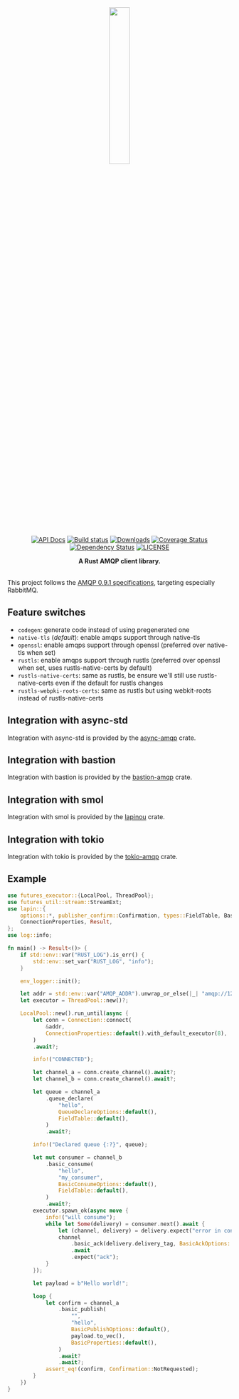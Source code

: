 <div align="center">
<img src="logo.jpg" width="30%"></img>

[![API Docs](https://docs.rs/lapin/badge.svg)](https://docs.rs/lapin)
[![Build status](https://github.com/CleverCloud/lapin/workflows/Build%20and%20test/badge.svg)](https://github.com/CleverCloud/lapin/actions)
[![Downloads](https://img.shields.io/crates/d/lapin.svg)](https://crates.io/crates/lapin)
[![Coverage Status](https://coveralls.io/repos/github/CleverCloud/lapin/badge.svg?branch=master)](https://coveralls.io/github/CleverCloud/lapin?branch=master)
[![Dependency Status](https://deps.rs/repo/github/CleverCloud/lapin/status.svg)](https://deps.rs/repo/github/CleverCloud/lapin)
[![LICENSE](https://img.shields.io/badge/license-MIT-blue.svg)](LICENSE)

 <strong>
   A Rust AMQP client library.
 </strong>

</div>

<br />

This project follows the [AMQP 0.9.1 specifications](https://www.rabbitmq.com/resources/specs/amqp0-9-1.pdf), targeting especially RabbitMQ.

## Feature switches

* `codegen`: generate code instead of using pregenerated one
* `native-tls` (*default*): enable amqps support through native-tls
* `openssl`: enable amqps support through openssl (preferred over native-tls when set)
* `rustls`: enable amqps support through rustls (preferred over openssl when set, uses rustls-native-certs by default)
* `rustls-native-certs`: same as rustls, be ensure we'll still use rustls-native-certs even if the default for rustls changes
* `rustls-webpki-roots-certs`: same as rustls but using webkit-roots instead of rustls-native-certs

## Integration with async-std

Integration with async-std is provided by the [async-amqp](https://crates.io/crates/async-amqp) crate.

## Integration with bastion 

Integration with bastion is provided by the [bastion-amqp](https://crates.io/crates/bastion-amqp) crate.

## Integration with smol

Integration with smol is provided by the [lapinou](https://crates.io/crates/lapinou) crate.

## Integration with tokio

Integration with tokio is provided by the [tokio-amqp](https://crates.io/crates/tokio-amqp) crate.

## Example

```rust
use futures_executor::{LocalPool, ThreadPool};
use futures_util::stream::StreamExt;
use lapin::{
    options::*, publisher_confirm::Confirmation, types::FieldTable, BasicProperties, Connection,
    ConnectionProperties, Result,
};
use log::info;

fn main() -> Result<()> {
    if std::env::var("RUST_LOG").is_err() {
        std::env::set_var("RUST_LOG", "info");
    }

    env_logger::init();

    let addr = std::env::var("AMQP_ADDR").unwrap_or_else(|_| "amqp://127.0.0.1:5672/%2f".into());
    let executor = ThreadPool::new()?;

    LocalPool::new().run_until(async {
        let conn = Connection::connect(
            &addr,
            ConnectionProperties::default().with_default_executor(8),
        )
        .await?;

        info!("CONNECTED");

        let channel_a = conn.create_channel().await?;
        let channel_b = conn.create_channel().await?;

        let queue = channel_a
            .queue_declare(
                "hello",
                QueueDeclareOptions::default(),
                FieldTable::default(),
            )
            .await?;

        info!("Declared queue {:?}", queue);

        let mut consumer = channel_b
            .basic_consume(
                "hello",
                "my_consumer",
                BasicConsumeOptions::default(),
                FieldTable::default(),
            )
            .await?;
        executor.spawn_ok(async move {
            info!("will consume");
            while let Some(delivery) = consumer.next().await {
                let (channel, delivery) = delivery.expect("error in consumer");
                channel
                    .basic_ack(delivery.delivery_tag, BasicAckOptions::default())
                    .await
                    .expect("ack");
            }
        });

        let payload = b"Hello world!";

        loop {
            let confirm = channel_a
                .basic_publish(
                    "",
                    "hello",
                    BasicPublishOptions::default(),
                    payload.to_vec(),
                    BasicProperties::default(),
                )
                .await?
                .await?;
            assert_eq!(confirm, Confirmation::NotRequested);
        }
    })
}
```
